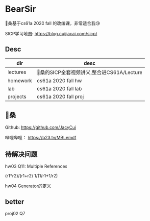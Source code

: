 # BearSir

🐻桑基于cs61a 2020 fall 的改编课，非常适合我😘

SICP学习地图: <https://blog.cuijiacai.com/sicp/>

## Desc

| dir | desc |
| - | - |
| lectures | 🐻桑的SICP全套视频讲义,整合进CS61A/Lecture |
| homework | cs61a 2020 fall hw |
| lab | cs61a 2020 fall lab |
| projects | cs61a 2020 fall proj |

## 🐻桑

Github: <https://github.com/JacyCui>

哔哩哔哩： <https://b23.tv/MBLemdf>

## 待解决问题

hw03 Q11: Multiple References

(r1*r2)/(r1+r2)  1/(1/r1+1/r2)

hw04 Generator的定义

## better

proj02 Q7
